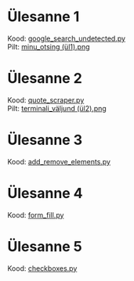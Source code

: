 # Ülesanne 1
Kood: <a href="https://github.com/hinoobers/selenium-hw/blob/main/google_search_undetected.py">google_search_undetected.py</a>
<br>
Pilt: <a href="https://github.com/hinoobers/selenium-hw/blob/main/pildid/minu_otsing%20(%C3%BCl1).png">minu_otsing (ül1).png</a>
# Ülesanne 2
Kood: <a href="https://github.com/hinoobers/selenium-hw/blob/main/quote_scraper.py">quote_scraper.py</a>
<br>
Pilt: <a href="https://github.com/hinoobers/selenium-hw/blob/main/pildid/terminali_v%C3%A4ljund%20(%C3%BCl2).png">terminali_väljund (ül2).png</a>
# Ülesanne 3
Kood: <a href="https://github.com/hinoobers/selenium-hw/blob/main/add_remove_elements.py">add_remove_elements.py</a>
# Ülesanne 4
Kood: <a href="https://github.com/hinoobers/selenium-hw/blob/main/form_fill.py">form_fill.py</a>
# Ülesanne 5
Kood: <a href="https://github.com/hinoobers/selenium-hw/blob/main/checkboxes.py">checkboxes.py</a>